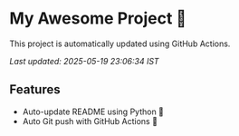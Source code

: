 # My Awesome Project 🚀

This project is automatically updated using GitHub Actions.

_Last updated: 2025-05-19 23:06:34 IST_

## Features
- Auto-update README using Python 🐍
- Auto Git push with GitHub Actions 🤖
